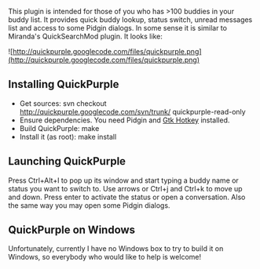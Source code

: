 This plugin is intended for those of you who has >100 buddies in your buddy list. It provides quick buddy lookup, status switch, unread messages list and access to some Pidgin dialogs. In some sense it is similar to Miranda's QuickSearchMod plugin. It looks like:

![http://quickpurple.googlecode.com/files/quickpurple.png](http://quickpurple.googlecode.com/files/quickpurple.png)

## Installing QuickPurple ##
  * Get sources: svn checkout http://quickpurple.googlecode.com/svn/trunk/ quickpurple-read-only
  * Ensure dependencies. You need Pidgin and [Gtk Hotkey](https://launchpad.net/gtkhotkey) installed.
  * Build QuickPurple: make
  * Install it (as root): make install

## Launching QuickPurple ##
Press Ctrl+Alt+I to pop up its window and start typing a buddy name or status you want to switch to. Use arrows or Ctrl+j and Ctrl+k to move up and down. Press enter to activate the status or open a conversation. Also the same way you may open some Pidgin dialogs.

## QuickPurple on Windows ##
Unfortunately, currently I have no Windows box to try to build it on Windows, so everybody who would like to help is welcome!